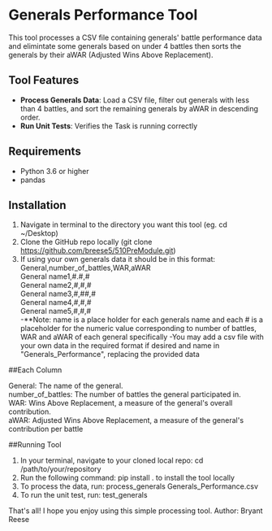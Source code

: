 # Generals Performance Tool

This tool processes a CSV file containing generals' battle performance data and elimintate some generals based on under 4 battles then sorts the generals by their aWAR (Adjusted Wins Above Replacement).

## Tool Features

- **Process Generals Data**: Load a CSV file, filter out generals with less than 4 battles, and sort the remaining generals by aWAR in descending order.
- **Run Unit Tests**: Verifies the Task is running correctly

## Requirements

- Python 3.6 or higher
- pandas

## Installation
1) Navigate in terminal to the directory you want this tool (eg. cd ~/Desktop)
2) Clone the GitHub repo locally (git clone https://github.com/breese5/510PreModule.git)
3) If using your own generals data it should be in this format:<br>
General,number_of_battles,WAR,aWAR<br>
General name1,#.#,#<br>
General name2,#,#,#<br>
General name3,#,##,#<br>
General name4,#,#,#<br>
General name5,#,#,#<br>
-**Note: name is a place holder for each generals name and each # is a placeholder for the numeric value corresponding to number of battles, WAR and aWAR of each general specifically
-You may add a csv file with your own data in the required format if desired and name in "Generals_Performance", replacing the provided data

##Each Column

General: The name of the general.<br>
number_of_battles: The number of battles the general participated in.<br>
WAR: Wins Above Replacement, a measure of the general's overall contribution.<br>
aWAR: Adjusted Wins Above Replacement, a measure of the general's contribution per battle

##Running Tool
1) In your terminal, navigate to your cloned local repo: cd /path/to/your/repository
2) Run the following command: pip install . to install the tool locally
3) To process the data, run: process_generals Generals_Performance.csv
4) To run the unit test, run: test_generals


That's all! I hope you enjoy using this simple processing tool.
Author: Bryant Reese
